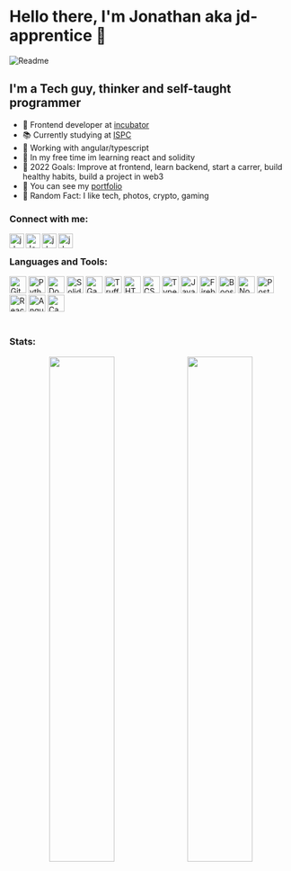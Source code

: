 # Hello there, I'm Jonathan aka jd-apprentice 👋

![Readme](https://user-images.githubusercontent.com/68082746/143385260-e05441c3-3bf8-448e-a5b2-de243fbd882e.gif)

## I'm a Tech guy, thinker and self-taught programmer

- 🚀 Frontend developer at [incubator]
- 📚 Currently studying at [ISPC]
- 🔨 Working with angular/typescript
- 🎲 In my free time im learning react and solidity
- 📕 2022 Goals: Improve at frontend, learn backend, start a carrer, build healthy habits, build a project in web3
- 💼 You can see my [portfolio]
- 🔎 Random Fact: I like tech, photos, crypto, gaming

### Connect with me:

[<img align="left" alt="jd_apprentice | Twitter" width="26px" src="https://www.vectorlogo.zone/logos/twitter/twitter-icon.svg" />][twitter]
[<img align="left" alt="Jonathandyallo | LinkedIn" width="26px" src="https://www.vectorlogo.zone/logos/linkedin/linkedin-icon.svg" />][linkedin]
[<img align="left" alt="jd.apprentice | Instagram" width="26px" src="https://www.vectorlogo.zone/logos/instagram/instagram-icon.svg" />][instagram]
[<img align="left" alt="jd.apprentice | Mailto" width="26px" src="https://www.vectorlogo.zone/logos/gmail/gmail-icon.svg" />][gmail]

<br/>

### Languages and Tools:

<div align="left"> 
  <img alt="Git" width="30px" src="https://www.vectorlogo.zone/logos/git-scm/git-scm-icon.svg">
  <img alt="Python" width="30px" src="https://www.vectorlogo.zone/logos/python/python-icon.svg">
  <img alt="Docker" width="30px" src="https://www.vectorlogo.zone/logos/docker/docker-icon.svg">
  <img alt="Solidity" width="30px" src="https://beaugunderson.gallerycdn.vsassets.io/extensions/beaugunderson/solidity-extended/3.0.2/1507572010216/Microsoft.VisualStudio.Services.Icons.Default">
  <img alt="Ganache" width="30px" src="https://i.imgur.com/ov9HZqW.png">
  <img alt="Truffle" width="30px" src="https://i.imgur.com/FwrL4tz.png">
  <img alt="HTML5" width="30px" src="https://www.vectorlogo.zone/logos/w3_html5/w3_html5-icon.svg">
  <img alt="CSS3" width="30px" src="https://www.logolynx.com/images/logolynx/s_0d/0d35ef6c8d4fdaf0590228404dc6448b.png">
  <img alt="Typescript" width="30px" src="https://www.vectorlogo.zone/logos/typescriptlang/typescriptlang-icon.svg">
  <img alt="Javascript" width="30px" src="https://upload.wikimedia.org/wikipedia/commons/thumb/9/99/Unofficial_JavaScript_logo_2.svg/1200px-Unofficial_JavaScript_logo_2.svg.png">
  <img alt="Firebase" width="30px" src="https://www.vectorlogo.zone/logos/firebase/firebase-icon.svg">
  <img alt="Boostrap" width="30px" src="https://www.vectorlogo.zone/logos/getbootstrap/getbootstrap-icon.svg">
  <img alt="NodeJS" width="30px" src="https://camo.githubusercontent.com/288cace72126df58aaeaa75627898785885858d54b03cb15ea3353a515642204/68747470733a2f2f7777772e766563746f726c6f676f2e7a6f6e652f6c6f676f732f6e6f64656a732f6e6f64656a732d69636f6e2e737667">
  <img  alt="Postman" width="30px" src="https://www.vectorlogo.zone/logos/getpostman/getpostman-icon.svg">
  <img  alt="React" width="30px" src="https://www.vectorlogo.zone/logos/reactjs/reactjs-icon.svg">
  <img  alt="Angular" width="30px" src="https://www.vectorlogo.zone/logos/angular/angular-icon.svg">
  <img  alt="Canva" width="30px" src="https://www.vectorlogo.zone/logos/canva/canva-icon.svg">
  
</div>

<br/>

### Stats:

<div align="center">
  <img width="48%" src="https://github-readme-stats.vercel.app/api?username=jd-apprentice&show_icons=true&theme=tokyonight" />
  <img width="48%" src="https://github-readme-streak-stats.herokuapp.com/?user=jd-apprentice&theme=tokyonight" />
</div>
                                                                                                       
[E-commerce Firebase]: https://github.com/jd-apprentice/E-commerce
[twitter]: https://twitter.com/jd_apprentice
[youtube]: https://youtube.com/channel/UCAXE_hBc0sBzk15vVq-oH3A
[instagram]: https://instagram.com/jd.apprentice
[linkedin]: https://linkedin.com/in/jonathandyallo
[gmail]: mailto:emeraldusk@gmail.com
[portfolio]: https://portfolio-jd.vercel.app/
[buildspace]: https://buildspace.so/
[incubator]: https://www.linkedin.com/company/incubator-ar/
[ISPC]: https://www.ispc.edu.ar/tecnicatura-web/
